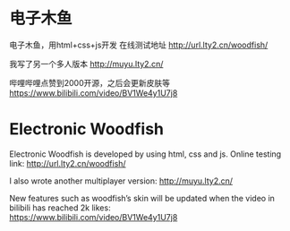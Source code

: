 # 电子木鱼
电子木鱼，用html+css+js开发
在线测试地址
http://url.lty2.cn/woodfish/

我写了另一个多人版本
http://muyu.lty2.cn/

哔哩哔哩点赞到2000开源，之后会更新皮肤等
https://www.bilibili.com/video/BV1We4y1U7j8


# Electronic Woodfish
Electronic Woodfish is developed by using html, css and js.
Online testing link: http://url.lty2.cn/woodfish/

I also wrote another multiplayer version: 
http://muyu.lty2.cn/

New features such as woodfish’s skin will be updated when the video in bilibili has reached 2k likes:  
https://www.bilibili.com/video/BV1We4y1U7j8
